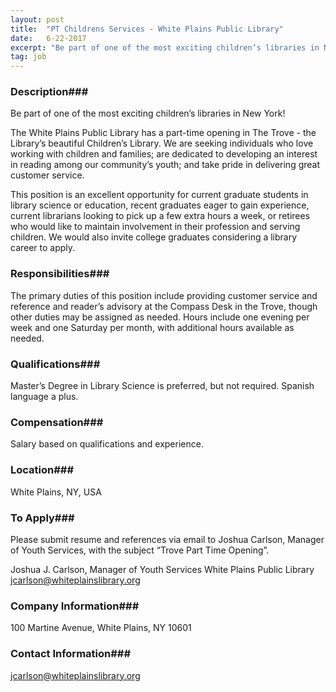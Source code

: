 ```yaml
---
layout: post
title:  "PT Childrens Services - White Plains Public Library"
date:   6-22-2017
excerpt: "Be part of one of the most exciting children’s libraries in New York! The White Plains Public Library has a part-time opening in The Trove - the Library’s beautiful Children’s Library. We are seeking individuals who love working with children and families; are dedicated to developing an interest in reading..."
tag: job
---
```


### Description###

Be part of one of the most exciting children’s libraries in New York!
 
The White Plains Public Library has a part-time opening in The Trove - the Library’s beautiful Children’s Library.  We are seeking individuals who love working with children and families; are dedicated to developing an interest in reading among our community’s youth; and take pride in delivering great customer service.  
 
This position is an excellent opportunity for current graduate students in library science or education, recent graduates eager to gain experience, current librarians looking to pick up a few extra hours a week, or retirees who would like to maintain involvement in their profession and serving children. We would also invite college graduates considering a library career to apply.
 



### Responsibilities###

The primary duties of this position include providing customer service and reference and reader’s advisory at the Compass Desk in the Trove, though other duties may be assigned as needed.  Hours include one evening per week and one Saturday per month, with additional hours available as needed. 


### Qualifications###

 Master’s Degree in Library Science is preferred, but not required.  Spanish language a plus. 


### Compensation###

 Salary based on qualifications and experience.


### Location###

White Plains, NY, USA




### To Apply###

Please submit resume and references via email to Joshua Carlson, Manager of Youth Services, with the subject “Trove Part Time Opening”.
 
Joshua J. Carlson, Manager of Youth Services
White Plains Public Library
jcarlson@whiteplainslibrary.org


### Company Information###

100 Martine Avenue, White Plains, NY 10601


### Contact Information###

jcarlson@whiteplainslibrary.org

